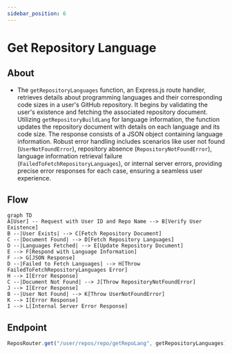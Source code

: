 ```yaml
---
sidebar_position: 6
---
```


# Get Repository Language

## About

- The `getRepositoryLanguages` function, an Express.js route handler, retrieves details about programming languages and their corresponding code sizes in a user's GitHub repository. It begins by validating the user's existence and fetching the associated repository document. Utilizing `getRepositoryBuildLang` for language information, the function updates the repository document with details on each language and its code size. The response consists of a JSON object containing language information. Robust error handling includes scenarios like user not found (`UserNotFoundError`), repository absence (`RepositoryNotFoundError`), language information retrieval failure (`FailedToFetchRepositoryLanguages`), or internal server errors, providing precise error responses for each case, ensuring a seamless user experience.

## Flow

```mermaid
graph TD
A[User] -- Request with User ID and Repo Name --> B[Verify User Existence]
B --|User Exists| --> C[Fetch Repository Document]
C --|Document Found| --> D[Fetch Repository Languages]
D --|Languages Fetched| --> E[Update Repository Document]
E --> F[Respond with Language Information]
F --> G[JSON Response]
D --|Failed to Fetch Languages| --> H[Throw FailedToFetchRepositoryLanguages Error]
H --> I[Error Response]
C --|Document Not Found| --> J[Throw RepositoryNotFoundError]
J --> I[Error Response]
B --|User Not Found| --> K[Throw UserNotFoundError]
K --> I[Error Response]
I --> L[Internal Server Error Response]
```

## Endpoint

```javascript title="Route/Repoistory/repos.routes.js"
ReposRouter.get("/user/repos/repo/getRepoLang", getRepositoryLanguages);
```
